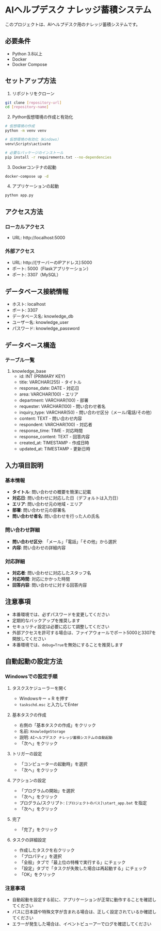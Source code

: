 # AIヘルプデスク ナレッジ蓄積システム

このプロジェクトは、AIヘルプデスク用のナレッジ蓄積システムです。

## 必要条件

- Python 3.8以上
- Docker
- Docker Compose

## セットアップ方法

1. リポジトリをクローン
```bash
git clone [repository-url]
cd [repository-name]
```

2. Python仮想環境の作成と有効化
```bash
# 仮想環境の作成
python -m venv venv

# 仮想環境の有効化（Windows）
venv\Scripts\activate

# 必要なパッケージのインストール
pip install -r requirements.txt --no-dependencies
```

3. Dockerコンテナの起動
```bash
docker-compose up -d
```

4. アプリケーションの起動
```bash
python app.py
```

## アクセス方法

### ローカルアクセス
- URL: http://localhost:5000

### 外部アクセス
- URL: http://[サーバーのIPアドレス]:5000
- ポート: 5000（Flaskアプリケーション）
- ポート: 3307（MySQL）

## データベース接続情報
- ホスト: localhost
- ポート: 3307
- データベース名: knowledge_db
- ユーザー名: knowledge_user
- パスワード: knowledge_password

## データベース構造

### テーブル一覧

1. knowledge_base
   - id: INT (PRIMARY KEY)
   - title: VARCHAR(255) - タイトル
   - response_date: DATE - 対応日
   - area: VARCHAR(100) - エリア
   - department: VARCHAR(100) - 部署
   - requester: VARCHAR(100) - 問い合わせ者名
   - inquiry_type: VARCHAR(50) - 問い合わせ区分（メール/電話/その他）
   - content: TEXT - 問い合わせ内容
   - respondent: VARCHAR(100) - 対応者
   - response_time: TIME - 対応時間
   - response_content: TEXT - 回答内容
   - created_at: TIMESTAMP - 作成日時
   - updated_at: TIMESTAMP - 更新日時

## 入力項目説明

### 基本情報
- **タイトル**: 問い合わせの概要を簡潔に記載
- **対応日**: 問い合わせに対応した日（デフォルトは入力日）
- **エリア**: 問い合わせ元の地域・エリア
- **部署**: 問い合わせ元の部署名
- **問い合わせ者名**: 問い合わせを行った人の氏名

### 問い合わせ詳細
- **問い合わせ区分**: 「メール」「電話」「その他」から選択
- **内容**: 問い合わせの詳細内容

### 対応詳細
- **対応者**: 問い合わせに対応したスタッフ名
- **対応時間**: 対応にかかった時間
- **回答内容**: 問い合わせに対する回答内容

## 注意事項

- 本番環境では、必ずパスワードを変更してください
- 定期的なバックアップを推奨します
- セキュリティ設定は必要に応じて調整してください
- 外部アクセスを許可する場合は、ファイアウォールでポート5000と3307を開放してください
- 本番環境では、`debug=True`を無効にすることを推奨します

## 自動起動の設定方法

### Windowsでの設定手順

1. タスクスケジューラーを開く
   - Windowsキー + R を押す
   - `taskschd.msc` と入力してEnter

2. 基本タスクの作成
   - 右側の「基本タスクの作成」をクリック
   - 名前: `KnowledgeStorage`
   - 説明: `AIヘルプデスク ナレッジ蓄積システムの自動起動`
   - 「次へ」をクリック

3. トリガーの設定
   - 「コンピューターの起動時」を選択
   - 「次へ」をクリック

4. アクションの設定
   - 「プログラムの開始」を選択
   - 「次へ」をクリック
   - プログラム/スクリプト: `[プロジェクトのパス]\start_app.bat` を指定
   - 「次へ」をクリック

5. 完了
   - 「完了」をクリック

6. タスクの詳細設定
   - 作成したタスクを右クリック
   - 「プロパティ」を選択
   - 「全般」タブで「最上位の特権で実行する」にチェック
   - 「設定」タブで「タスクが失敗した場合は再起動する」にチェック
   - 「OK」をクリック

### 注意事項
- 自動起動を設定する前に、アプリケーションが正常に動作することを確認してください
- パスに日本語や特殊文字が含まれる場合は、正しく設定されているか確認してください
- エラーが発生した場合は、イベントビューアーでログを確認してください 